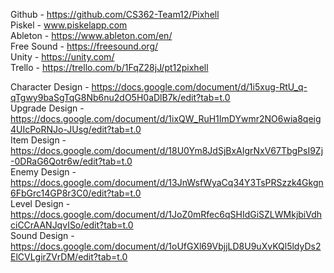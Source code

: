 Github - https://github.com/CS362-Team12/Pixhell <br>
Piskel - www.piskelapp.com <br>
Ableton - https://www.ableton.com/en/ <br>
Free Sound - https://freesound.org/ <br>
Unity - https://unity.com/ <br>
Trello - https://trello.com/b/1FqZ28jJ/pt12pixhell <br>

Character Design - https://docs.google.com/document/d/1i5xug-RtU_q-qTgwy9baSgTqG8Nb6nu2dO5H0aDlB7k/edit?tab=t.0 <br>
Upgrade Design - https://docs.google.com/document/d/1ixQW_RuH1ImDYwmr2NO6wia8qeig4UIcPoRNJo-JUsg/edit?tab=t.0 <br>
Item Design - https://docs.google.com/document/d/18U0Ym8JdSjBxAIgrNxV67TbgPsI9Zj-0DRaG6Qotr6w/edit?tab=t.0 <br>
Enemy Design - https://docs.google.com/document/d/13JnWsfWyaCq34Y3TsPRSzzk4Gkgn6FbGrc14GP8r3C0/edit?tab=t.0 <br>
Level Design - https://docs.google.com/document/d/1JoZ0mRfec6qSHIdGiSZLWMkjbiVdhciCCrAANJqvISo/edit?tab=t.0 <br>
Sound Design - https://docs.google.com/document/d/1oUfGXl69VbjjLD8U9uXvKQl5ldyDs2ElCVLgirZVrDM/edit?tab=t.0 <br>
